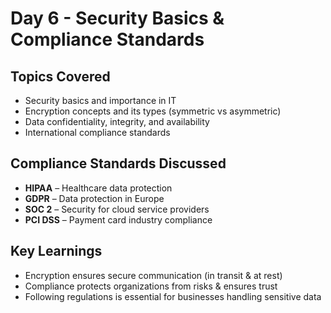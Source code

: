 # Day 6 - Security Basics & Compliance Standards

## Topics Covered
- Security basics and importance in IT
- Encryption concepts and its types (symmetric vs asymmetric)
- Data confidentiality, integrity, and availability
- International compliance standards

## Compliance Standards Discussed
- **HIPAA** – Healthcare data protection  
- **GDPR** – Data protection in Europe  
- **SOC 2** – Security for cloud service providers  
- **PCI DSS** – Payment card industry compliance  

## Key Learnings
- Encryption ensures secure communication (in transit & at rest)  
- Compliance protects organizations from risks & ensures trust  
- Following regulations is essential for businesses handling sensitive data  
